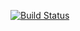 [![Build Status](https://travis-ci.org/Axanimander/MyGroceries.svg?branch=master)](https://travis-ci.org/Axanimander/MyGroceries)
